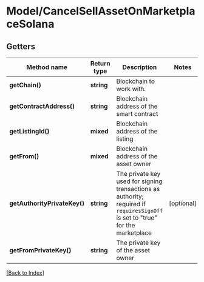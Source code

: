 # Model/CancelSellAssetOnMarketplaceSolana

## Getters

Method name | Return type | Description | Notes
------------ | ------------- | ------------- | -------------
**getChain()** | **string** | Blockchain to work with. |
**getContractAddress()** | **string** | Blockchain address of the smart contract |
**getListingId()** | **mixed** | Blockchain address of the listing |
**getFrom()** | **mixed** | Blockchain address of the asset owner |
**getAuthorityPrivateKey()** | **string** | The private key used for signing transactions as authority; required if <code>requiresSignOff</code> is set to "true" for the marketplace | [optional]
**getFromPrivateKey()** | **string** | The private key of the asset owner |

[[Back to Index]](../index.md)
